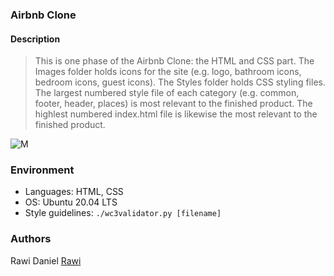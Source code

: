 ### Airbnb Clone

#### Description

> This is one phase of the Airbnb Clone: the HTML and CSS part. The Images
> folder holds icons for the site (e.g. logo, bathroom icons, bedroom icons,
> guest icons). The Styles folder holds CSS styling files. The largest numbered
> style file of each category (e.g. common, footer, header, places) is most
> relevant to the finished product. The highlest numbered index.html file is
> likewise the most relevant to the finished product.

![M](https://s3.amazonaws.com/alx-intranet.hbtn.io/uploads/medias/2021/12/f54486a431a05ea3477e337e0e953686d3c6ffd0.png?X-Amz-Algorithm=AWS4-HMAC-SHA256&X-Amz-Credential=AKIARDDGGGOUSBVO6H7D%2F20220821%2Fus-east-1%2Fs3%2Faws4_request&X-Amz-Date=20220821T175330Z&X-Amz-Expires=86400&X-Amz-SignedHeaders=host&X-Amz-Signature=d3373f030e4cb205a89e90bdb6f6fb753e729eb0e8247388b63ec37ef650c169)

### Environment

- Languages: HTML, CSS
- OS: Ubuntu 20.04 LTS
- Style guidelines: `./wc3validator.py [filename]`

### Authors

Rawi Daniel [Rawi](https://github.com/rawidaniel)

